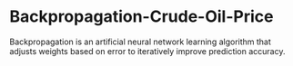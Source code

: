 # Backpropagation-Crude-Oil-Price
Backpropagation is an artificial neural network learning algorithm that adjusts weights based on error to iteratively improve prediction accuracy.
